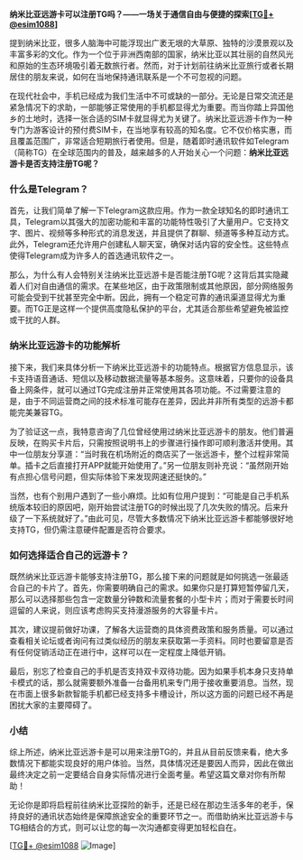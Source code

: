 **纳米比亚远游卡可以注册TG吗？——一场关于通信自由与便捷的探索[[TG💪+ @esim1088](https://t.me/s/esim1088)]**

提到纳米比亚，很多人脑海中可能浮现出广袤无垠的大草原、独特的沙漠景观以及丰富多彩的文化。作为一个位于非洲西南部的国家，纳米比亚以其壮丽的自然风光和原始的生态环境吸引着无数旅行者。然而，对于计划前往纳米比亚旅行或者长期居住的朋友来说，如何在当地保持通讯联系是一个不可忽视的问题。

在现代社会中，手机已经成为我们生活中不可或缺的一部分。无论是日常交流还是紧急情况下的求助，一部能够正常使用的手机都显得尤为重要。而当你踏上异国他乡的土地时，选择一张合适的SIM卡就显得尤为关键了。纳米比亚远游卡作为一种专门为游客设计的预付费SIM卡，在当地享有较高的知名度。它不仅价格实惠，而且覆盖范围广，非常适合短期旅行者使用。但是，随着即时通讯软件如Telegram（简称TG）在全球范围内的普及，越来越多的人开始关心一个问题：**纳米比亚远游卡是否支持注册TG呢？**

### 什么是Telegram？

首先，让我们简单了解一下Telegram这款应用。作为一款全球知名的即时通讯工具，Telegram以其强大的加密功能和丰富的功能特性吸引了大量用户。它支持文字、图片、视频等多种形式的消息发送，并且提供了群聊、频道等多种互动方式。此外，Telegram还允许用户创建私人聊天室，确保对话内容的安全性。这些特点使得Telegram成为许多人的首选通讯软件之一。

那么，为什么有人会特别关注纳米比亚远游卡是否能注册TG呢？这背后其实隐藏着人们对自由通信的需求。在某些地区，由于政策限制或其他原因，部分网络服务可能会受到干扰甚至完全中断。因此，拥有一个稳定可靠的通讯渠道显得尤为重要。而TG正是这样一个提供高度隐私保护的平台，尤其适合那些希望避免被监控或干扰的人群。

### 纳米比亚远游卡的功能解析

接下来，我们来具体分析一下纳米比亚远游卡的功能特点。根据官方信息显示，该卡支持语音通话、短信以及移动数据流量等基本服务。这意味着，只要你的设备具备上网条件，就可以通过TG完成注册并正常使用其各项功能。不过需要注意的是，由于不同运营商之间的技术标准可能存在差异，因此并非所有类型的远游卡都能完美兼容TG。

为了验证这一点，我特意咨询了几位曾经使用过纳米比亚远游卡的朋友。他们普遍反映，在购买卡片后，只需按照说明书上的步骤进行操作即可顺利激活并使用。其中一位朋友分享道：“当时我在机场附近的商店买了一张远游卡，整个过程非常简单。插卡之后直接打开APP就能开始使用了。”另一位朋友则补充说：“虽然刚开始有点担心信号问题，但实际体验下来发现网速还挺快的。”

当然，也有个别用户遇到了一些小麻烦。比如有位用户提到：“可能是自己手机系统版本较旧的原因吧，刚开始尝试注册TG的时候出现了几次失败的情况。后来升级了一下系统就好了。”由此可见，尽管大多数情况下纳米比亚远游卡都能够很好地支持TG，但仍需注意硬件配置是否符合要求。

### 如何选择适合自己的远游卡？

既然纳米比亚远游卡能够支持注册TG，那么接下来的问题就是如何挑选一张最适合自己的卡片了。首先，你需要明确自己的需求。如果你只是打算短暂停留几天，那么可以选择那些包含一定数量分钟数和流量套餐的小型卡片；而对于需要长时间逗留的人来说，则应该考虑购买支持漫游服务的大容量卡片。

其次，建议提前做好功课，了解各大运营商的具体资费政策和服务质量。可以通过查看相关论坛或者询问有过类似经历的朋友来获取第一手资料。同时也要留意是否有任何促销活动正在进行中，这样可以在一定程度上降低开销。

最后，别忘了检查自己的手机是否支持双卡双待功能。因为如果手机本身只支持单卡模式的话，那么就需要额外准备一台备用机来专门用于接收重要消息。当然，现在市面上很多新款智能手机都已经支持多卡槽设计，所以这方面的问题已经不再是困扰大家的主要障碍了。

### 小结

综上所述，纳米比亚远游卡是可以用来注册TG的，并且从目前反馈来看，绝大多数情况下都能实现良好的用户体验。当然，具体情况还是要因人而异，因此在做出最终决定之前一定要结合自身实际情况进行全面考量。希望这篇文章对你有所帮助！

无论你是即将启程前往纳米比亚探险的新手，还是已经在那边生活多年的老手，保持良好的通讯状态始终是保障旅途安全的重要环节之一。而借助纳米比亚远游卡与TG相结合的方式，则可以让您的每一次沟通都变得更加轻松自在。

[[TG💪+ @esim1088](https://t.me/s/esim1088) ![Image](https://i.postimg.cc/4NQfJmqS/Snipaste-2025-05-13-00-14-12.png)]